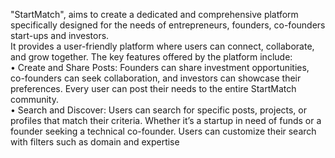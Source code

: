 "StartMatch", aims to create a dedicated and comprehensive platform specifically designed for the needs of entrepreneurs, founders, co-founders start-ups and investors. <br>
It provides a user-friendly platform where users can connect, collaborate, and grow together.<be>
The key features offered by the platform include:<br>
• Create and Share Posts: Founders can share investment opportunities, co-founders
can seek collaboration, and investors can showcase their preferences. Every user can
post their needs to the entire StartMatch community.<br>
• Search and Discover: Users can search for specific posts, projects, or profiles that
match their criteria. Whether it’s a startup in need of funds or a founder seeking a
technical co-founder. Users can customize their search with filters such as domain
and expertise

